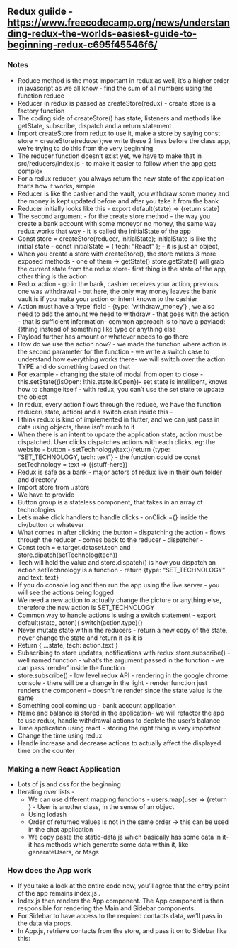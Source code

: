 <!-- This project was bootstrapped with [Create React App](https://github.com/facebook/create-react-app).

## Available Scripts

In the project directory, you can run:

### `npm start`

Runs the app in the development mode.<br>
Open [http://localhost:3000](http://localhost:3000) to view it in the browser.

The page will reload if you make edits.<br>
You will also see any lint errors in the console.

### `npm test`

Launches the test runner in the interactive watch mode.<br>
See the section about [running tests](https://facebook.github.io/create-react-app/docs/running-tests) for more information.

### `npm run build`

Builds the app for production to the `build` folder.<br>
It correctly bundles React in production mode and optimizes the build for the best performance.

The build is minified and the filenames include the hashes.<br>
Your app is ready to be deployed!

See the section about [deployment](https://facebook.github.io/create-react-app/docs/deployment) for more information.

### `npm run eject`

**Note: this is a one-way operation. Once you `eject`, you can’t go back!**

If you aren’t satisfied with the build tool and configuration choices, you can `eject` at any time. This command will remove the single build dependency from your project.

Instead, it will copy all the configuration files and the transitive dependencies (Webpack, Babel, ESLint, etc) right into your project so you have full control over them. All of the commands except `eject` will still work, but they will point to the copied scripts so you can tweak them. At this point you’re on your own.

You don’t have to ever use `eject`. The curated feature set is suitable for small and middle deployments, and you shouldn’t feel obligated to use this feature. However we understand that this tool wouldn’t be useful if you couldn’t customize it when you are ready for it.

## Learn More

You can learn more in the [Create React App documentation](https://facebook.github.io/create-react-app/docs/getting-started).

To learn React, check out the [React documentation](https://reactjs.org/).

### Code Splitting

This section has moved here: https://facebook.github.io/create-react-app/docs/code-splitting

### Analyzing the Bundle Size

This section has moved here: https://facebook.github.io/create-react-app/docs/analyzing-the-bundle-size

### Making a Progressive Web App

This section has moved here: https://facebook.github.io/create-react-app/docs/making-a-progressive-web-app

### Advanced Configuration

This section has moved here: https://facebook.github.io/create-react-app/docs/advanced-configuration

### Deployment

This section has moved here: https://facebook.github.io/create-react-app/docs/deployment

### `npm run build` fails to minify

This section has moved here: https://facebook.github.io/create-react-app/docs/troubleshooting#npm-run-build-fails-to-minify -->
## Redux guiide - https://www.freecodecamp.org/news/understanding-redux-the-worlds-easiest-guide-to-beginning-redux-c695f45546f6/

### Notes
* Reduce method is the most important in redux as well, it’s a higher order in javascript as we all know - find the sum of all numbers using the function reduce
* Reducer in redux is passed as createStore(redux) - create store is a factory function
* The coding side of createStore() has state, listeners and methods like getState, subscribe, dispatch and a return statement
* Import createStore from redux to use it, make a store by saying const store = createStore(reducer);we write these 2 lines before the class app, we’re trying to do this from the very beginning
* The reducer function doesn’t exist yet, we have to make that in src/reducers/index.js - to make it easier to follow when the app gets complex
* For a redux reducer, you always return the new state of the application - that’s how it works, simple
* Reducer is like the cashier and the vault, you withdraw some money and the money is kept updated before and after you take it from the bank
* Reducer initially looks like this - export default(state) => {return state}
* The second argument - for the create store method - the way you create a bank account with some moneyor no money, the same way redux works that way - it is called the initialState of the app 
* Const store = createStore(reducer, initialState);
initialState is like the initial state - const initialState = { tech: “React” }; - it is just an object, 
* When you create a store with createStore(), the store makes 3 more exposed methods - one of them -> getState()
store.getState() will grab the current state from the redux store- first thing is the state of the app, other thing is the action
* Redux action - go in the bank, cashier receives your action, previous one was withdrawal - but here, the only way money leaves the bank vault is if you make your action or intent known to the cashier
* Action must have a ‘type’ field - {type: ‘withdraw_money’} , we also need to add the amount we need to withdraw - that goes with the action - that is sufficient information- common approach is to have a paylaod: {}thing instead of something like type or anything else
* Payload further has amount or whatever needs to go there
* How do we use the action now? - we made the function where action is the second parameter for the function - we write a switch case to understand how everything works there- we will switch over the action TYPE and do something based on that
* For example - changing the state of modal from open to close - this.setState({isOpen: !this.state.isOpen})- set state is intelligent, knows how to change itself - with redux, you can’t use the set state to update the object
* In redux, every action flows through the reduce, we have the function reducer( state, action) and a switch case inside this - 
* I think redux is kind of implemented in flutter, and we can just pass in data using objects, there isn’t much to it
* When there is an intent to update the application state, action must be dispatched. User clicks dispatches actions with each clicks, eg: the website - button - setTechnology(text){return {type: “SET_TECHNOLOGY, tech: text”} - the function could be const setTechnology = text => ({stuff-here})
* Redux is safe as a bank - major actors of redux live in their own folder and directory
* Import store from ./store
* We have to provide
* Button group is a stateless component, that takes in an array of technologies
* Let’s make click handlers to handle clicks - onClick ={} inside the div/button or whatever
* What comes in after clicking the button - dispatching the action - flows through the reducer - comes back to the reducer - dispatcher - 
* Const tech = e.target.dataset.tech and store.dipatch(setTechnolog(tech))
* Tech will hold the value and store.dispatch() is how you dispatch an action
setTechnology is a function - return {type: “SET_TECHNOLOGY” and text: text}
* If you do console.log and then run the app using the live server - you will see the actions being logged
* We need a new action to actually change the picture or anything else, therefore the new action is SET_TECHNOLOGY
* Common way to handle actions is using a switch statement - export default(state, acton){ switch(action.type){}
* Never mutate state within the reducers - return a new copy of the state, never change the state and return it as it is
* Return { ...state, tech: action.text }
* Subscribing to store updates, notifications with redux
store.subscribe() - well named function - what’s the argument passed in the function - we can pass ‘render’ inside the function
* store.subscribe() - low level redux API - rendering in the google chrome console - there will be a change in the light - render function just renders the component - doesn’t re render since the state value is the same
* Something cool coming up - bank account application
* Name and balance is stored in the application- we will refactor the app to use redux, handle withdrawal actions to deplete the user’s balance
* Time application using  react - storing the right thing is very important
* Change the time using redux
* Handle increase and decrease actions to actually affect the displayed time on the counter

### Making a new React Application
* Lots of js and css for the beginning
* Iterating over lists - 
    * We can use different mapping functions  - users.map(user => {return <User/>} - User is another class, in the sense of an object
    * Using lodash
    * Order of returned values is not in the same order -> this can be used in the chat application
    * We copy paste the static-data.js which basically has some data in it- it has methods which generate some data within it, like generateUsers, or Msgs

### How does the App work
* If you take a look at the entire code now, you’ll agree that the entry point of the app remains index.js .
* Index.js then renders the App component. The App component is then responsible for rendering the Main and Sidebar components.
* For Sidebar to have access to the required contacts data, we’ll pass in the data via props.
* In App.js, retrieve contacts from the store, and pass it on to Sidebar like this: